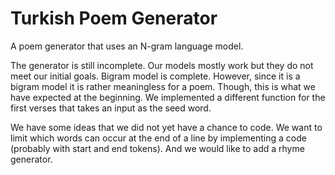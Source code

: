 # Turkish Poem Generator
 A poem generator that uses an N-gram language model.  

The generator is still incomplete. Our models mostly work but they do not meet our initial goals.
Bigram model is complete. However, since it is a bigram model it is rather meaningless for a poem. Though, this is what we have expected at the beginning.
We implemented a different function for the first verses that takes an input as the seed word.

We have some ideas that we did not yet have a chance to code. We want to limit which words can occur at the end of a line by implementing a code (probably with start and end tokens). And we would like to add a rhyme generator.
